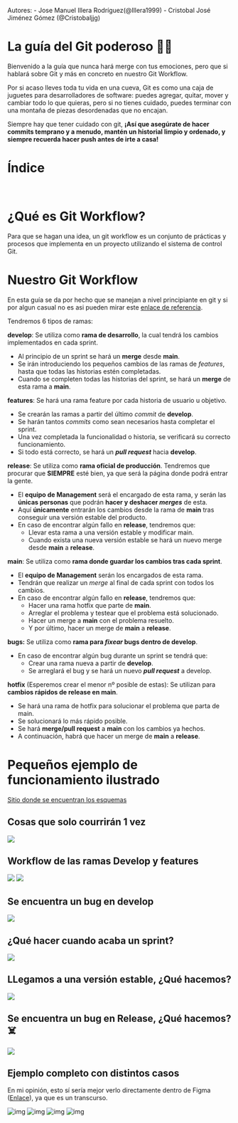 Autores:
    - Jose Manuel Illera Rodríguez(@Illera1999)
    - Cristobal José Jiménez Gómez (@Cristobaljjg)

# La guía del Git poderoso 💪🏼

Bienvenido a la guía que nunca hará merge con tus emociones, pero que si hablará sobre Git y más en concreto en nuestro Git Workflow.

Por si acaso lleves toda tu vida en una cueva, Git es como una caja de juguetes para desarrolladores de software: puedes agregar, quitar, mover y cambiar todo lo que quieras, pero si no tienes cuidado, puedes terminar con una montaña de piezas desordenadas que no encajan.

Siempre hay que tener cuidado con git, **¡Así que asegúrate de hacer commits temprano y a menudo, mantén un historial limpio y ordenado, y siempre recuerda hacer push antes de irte a casa!**

# Índice

<br>

# ¿Qué es Git Workflow?

Para que se hagan una idea, un git workflow es un conjunto de prácticas y procesos que implementa en un proyecto utilizando el sistema de control Git.

# Nuestro Git Workflow

En esta guía se da por hecho que se manejan a nivel principiante en git y si por algun casual no es asi pueden mirar este [enlace de referencia](https://git-scm.com/docs).

Tendremos 6 tipos de ramas:

**develop**: Se utiliza como **rama de desarrollo**, la cual tendrá los cambios implementados en cada sprint.
* Al principio de un sprint se hará un **merge** desde **main**.
* Se irán introduciendo los pequeños cambios de las ramas de *features*, hasta que todas las historias estén completadas.
* Cuando se completen todas las historias del sprint, se hará un **merge** de esta rama a **main**.

**features**: Se hará una rama feature por cada historia de usuario u objetivo.
* Se crearán las ramas a partir del último *commit* de **develop**.
* Se harán tantos *commits* como sean necesarios hasta completar el sprint.
* Una vez completada la funcionalidad o historia, se verificará su correcto funcionamiento.
* Si todo está correcto, se hará un ***pull request*** hacia **develop**.

**release**: Se utiliza como **rama oficial de producción**. Tendremos que procurar que **SIEMPRE** esté bien, ya que será la página donde podrá entrar la gente.
* El **equipo de Management** será el encargado de esta rama, y serán las **únicas personas** que podrán **hacer y deshacer *merges*** de esta.
* Aquí **únicamente** entrarán los cambios desde la rama de **main** tras conseguir una versión estable del producto.
* En caso de encontrar algún fallo en **release**, tendremos que:
  * Llevar esta rama a una versión estable y modificar main.
  * Cuando exista una nueva versión estable se hará un nuevo merge desde **main** a **release**.

**main**: Se utiliza como **rama donde guardar los cambios tras cada sprint**.
* El **equipo de Management** serán los encargados de esta rama.
* Tendrán que realizar un *merge* al final de cada sprint con todos los cambios.
* En caso de encontrar algún fallo en **release**, tendremos que:
  * Hacer una rama hotfix que parte de **main**.
  * Arreglar el problema y testear que el problema está solucionado.
  * Hacer un merge a **main** con el problema resuelto.
  * Y por último, hacer un merge de **main** a **release**.

**bugs:** Se utiliza como **rama para *fixear* bugs dentro de develop**.  
* En caso de encontrar algún bug durante un sprint se tendrá que:
  * Crear una rama nueva a partir de **develop**.
  * Se arreglará el bug y se hará un nuevo **_pull request_** a develop.


**hotfix** (Esperemos crear el menor nº posible de estas): Se utilizan para **cambios rápidos de release en main**.
* Se hará una rama de hotfix para solucionar el problema que parta de main.
* Se solucionará lo más rápido posible.
* Se hará **merge/pull request** a **main** con los cambios ya hechos.
* A continuación, habrá que hacer un merge de **main** a **release**.



# Pequeños ejemplo de funcionamiento ilustrado
[Sitio donde se encuentran los esquemas](https://www.figma.com/file/3s2bq7QCris0rxbC4yHke9/GitFlow-Explaining?node-id=0%3A1&t=1Tb45vD5aazSZJzJ-1)
## Cosas que solo courrirán 1 vez
![](../assets/b1.png)

## Workflow de las ramas Develop y features
![](../assets/b2.png)
![](../assets/b3.png)
## Se encuentra un bug en develop
![](../assets/b4.png)
## ¿Qué hacer cuando acaba un sprint?
![](../assets/m1.png)
## LLegamos a una versión estable, ¿Qué hacemos?
![](../assets/m2.png)
## Se encuentra un bug en Release, ¿Qué hacemos? ☠️
![](../assets/m3.png)
## Ejemplo completo con distintos casos
En mi opinión, esto sí sería mejor verlo directamente dentro de Figma ([Enlace](https://www.figma.com/file/3s2bq7QCris0rxbC4yHke9/GitFlow-Explaining?node-id=0%3A1&t=1Tb45vD5aazSZJzJ-1)), ya que es un transcurso.

![img](../assets/sprint1.png)
![img](../assets/sprint2.png)
![img](../assets/sprint3.png)
![img](../assets/sprint_error.png)
